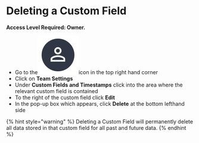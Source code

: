 # Deleting a Custom Field

**Access Level Required: Owner.**

* Go to the<img src="../../.gitbook/assets/User Icon" alt="" data-size="line">icon in the top right hand corner
* Click on **Team Settings**
* Under **Custom Fields and Timestamps** click into the area where the relevant custom field is contained
* To the right of the custom field click **Edit**
* In the pop-up box which appears, click **Delete** at the bottom lefthand side

{% hint style="warning" %}
Deleting a Custom Field will permanently delete all data stored in that custom field for all past and future data. &#x20;
{% endhint %}
